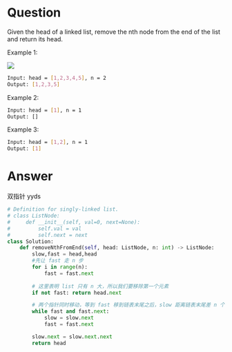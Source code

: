 # Question
Given the head of a linked list, remove the nth node from the end of the list and return its head.

Example 1:

![](https://assets.leetcode.com/uploads/2020/10/03/remove_ex1.jpg)
```bash
Input: head = [1,2,3,4,5], n = 2
Output: [1,2,3,5]
```

Example 2:
```bash
Input: head = [1], n = 1
Output: []
```

Example 3:
```bash
Input: head = [1,2], n = 1
Output: [1]
```
# Answer
双指针 yyds
```python
# Definition for singly-linked list.
# class ListNode:
#     def __init__(self, val=0, next=None):
#         self.val = val
#         self.next = next
class Solution:
    def removeNthFromEnd(self, head: ListNode, n: int) -> ListNode:
        slow,fast = head,head
        #先让 fast 走 n 步
        for i in range(n):
            fast = fast.next
        
        # 这里表明 list 只有 n 大，所以我们要移除第一个元素
        if not fast: return head.next

        # 两个指针同时移动，等到 fast 移到链表末尾之后，slow 距离链表末尾差 n 个节点
        while fast and fast.next:
            slow = slow.next
            fast = fast.next

        slow.next = slow.next.next
        return head
```
